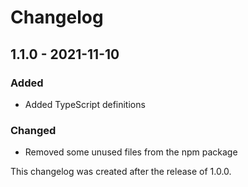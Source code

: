 # Changelog

## 1.1.0 - 2021-11-10

### Added

- Added TypeScript definitions

### Changed

- Removed some unused files from the npm package

This changelog was created after the release of 1.0.0.
